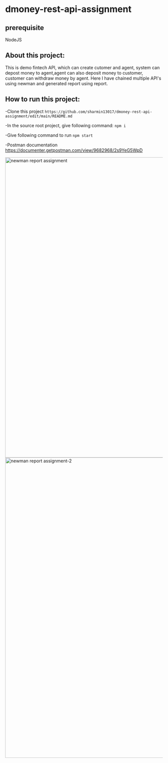 # dmoney-rest-api-assignment

## prerequisite
NodeJS

## About this project:
This is demo fintech API, which can create cutomer and agent, system can depost money to agent,agent can also deposit money to customer, customer can withdraw money by agent.
Here I have chained multiple API's using newman and generated report using report.

## How to run this project:
-Clone this project
``` https://github.com/sharmin13017/dmoney-rest-api-assignment/edit/main/README.md ``` 

-In the source root project, give following command:
 ``` npm i ```
 
-Give following command to run
 ``` npm start ``` 

 
-Postman documentation
https://documenter.getpostman.com/view/9682968/2s9YeG5WpD

<img width="959" alt="newman report assignment" src="https://github.com/sharmin13017/dmoney-rest-api-assignment/assets/151603424/f62c03ff-483b-41a2-ab06-ff06b17fa9ef">


<img width="959" alt="newman report assignment-2" src="https://github.com/sharmin13017/dmoney-rest-api-assignment/assets/151603424/7d34441f-88bc-4123-a7d4-1f0510f08557">

